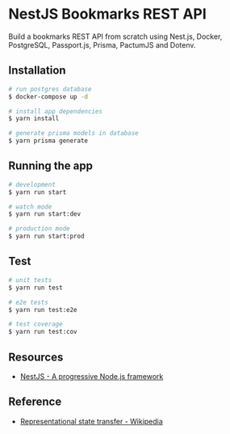 # NestJS Bookmarks REST API

Build a bookmarks REST API from scratch using Nest.js, Docker, PostgreSQL, Passport.js, Prisma, PactumJS and Dotenv.

## Installation

```bash
# run postgres database
$ docker-compose up -d

# install app dependencies
$ yarn install

# generate prisma models in database
$ yarn prisma generate
```

## Running the app

```bash
# development
$ yarn run start

# watch mode
$ yarn run start:dev

# production mode
$ yarn run start:prod
```

## Test

```bash
# unit tests
$ yarn run test

# e2e tests
$ yarn run test:e2e

# test coverage
$ yarn run test:cov
```

## Resources

- [NestJS - A progressive Node.js framework](https://nestjs.com/)

## Reference

- [Representational state transfer - Wikipedia](https://en.wikipedia.org/wiki/Representational_state_transfer)
